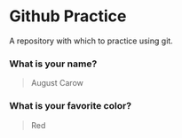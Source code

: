 # Github Practice

A repository with which to practice using git.

### What is your name?

> August Carow


### What is your favorite color?

> Red

